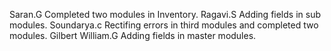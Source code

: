 Saran.G 
   Completed two modules in Inventory.
Ragavi.S
   Adding fields in sub modules.
Soundarya.c
   Rectifing errors in third modules and completed two modules.
Gilbert William.G
    Adding fields in master modules.
   
